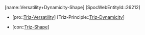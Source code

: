 ﻿---
type: TrizContradiction
aliases:
- Versatility+Dynamicity-Shape
license: CC BY-SA 4.0
copyright: https://github.com/SpocWeb
IsDeleted: false
IsReadOnly: false
Confidential: public
tags: 
- Triz/Contradiction
---
[name::Versatility+Dynamicity-Shape]
[SpocWebEntityId::26212]
+ [pro::[Triz-Versatility](tech/Triz/Parameter/Triz-Versatility.md)]
[Triz-Principle::[Triz-Dynamicity](tech/Triz/Principle/Triz-Dynamicity.md)]
- [con::[Triz-Shape](tech/Triz/Parameter/Triz-Shape.md)]

